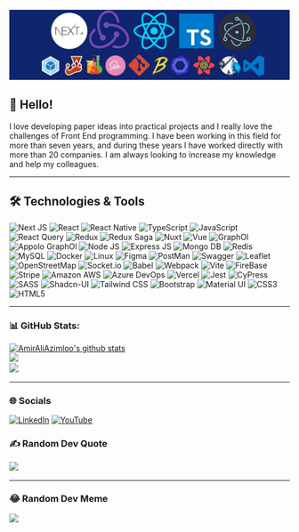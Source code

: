 [![Header](https://github.com/AmirAliAzimloo/AmirAliAzimloo/blob/main/banner.png?raw=true "Header")](https://github.com/AmirAliAzimloo)

## 👋 Hello!

I love developing paper ideas into practical projects and I really love the challenges of Front End programming. I have been
working in this field for more than seven years, and during these years I have worked directly with more than 20 companies.
I am always looking to increase my knowledge and help my colleagues.

<hr/>

## 🛠️ Technologies & Tools

![Next JS](https://img.shields.io/badge/Next-black?style=for-the-badge&logo=next.js&logoColor=white)
![React](https://img.shields.io/badge/react-%2320232a.svg?style=for-the-badge&logo=react&logoColor=%2361DAFB)
![React Native](https://img.shields.io/badge/React_Native-20232A?style=for-the-badge&logo=react&logoColor=61DAFB)
![TypeScript](https://img.shields.io/badge/typescript-%23007ACC.svg?style=for-the-badge&logo=typescript&logoColor=white)
![JavaScript](https://img.shields.io/badge/javascript-%23323330.svg?style=for-the-badge&logo=javascript&logoColor=%23F7DF1E)
![React Query](https://img.shields.io/badge/React_Query-FF4154?style=for-the-badge&logo=ReactQuery&logoColor=white)
![Redux](https://img.shields.io/badge/Redux-593D88?style=for-the-badge&logo=redux&logoColor=white)
![Redux Saga](https://img.shields.io/badge/Redux%20saga-86D46B?style=for-the-badge&logo=redux%20saga&logoColor=999999)
![Nuxt](https://img.shields.io/badge/nuxt%20js-00C58E?style=for-the-badge&logo=nuxtdotjs&logoColor=white)
![Vue](https://img.shields.io/badge/Vue%20js-35495E?style=for-the-badge&logo=vuedotjs&logoColor=4FC08D)
![GraphOl](https://img.shields.io/badge/GraphQl-E10098?style=for-the-badge&logo=graphql&logoColor=white)
![Appolo GraphOl](https://img.shields.io/badge/Apollo%20GraphQL-311C87?&style=for-the-badge&logo=Apollo%20GraphQL&logoColor=white)
![Node JS](https://img.shields.io/badge/Node%20js-339933?style=for-the-badge&logo=nodedotjs&logoColor=white)
![Express JS](https://img.shields.io/badge/Express%20js-000000?style=for-the-badge&logo=express&logoColor=white)
![Mongo DB](https://img.shields.io/badge/MongoDB-4EA94B?style=for-the-badge&logo=mongodb&logoColor=white)
![Redis](https://img.shields.io/badge/redis-%23DD0031.svg?&style=for-the-badge&logo=redis&logoColor=white)
![MySQL](https://img.shields.io/badge/MySQL-005C84?style=for-the-badge&logo=mysql&logoColor=white)
![Docker](https://img.shields.io/badge/Docker-2CA5E0?style=for-the-badge&logo=docker&logoColor=white)
![Linux](https://img.shields.io/badge/Linux-FCC624?style=for-the-badge&logo=linux&logoColor=black)
![Figma](https://img.shields.io/badge/Figma-F24E1E?style=for-the-badge&logo=figma&logoColor=white)
![PostMan](https://img.shields.io/badge/Postman-FF6C37?style=for-the-badge&logo=Postman&logoColor=white)
![Swagger](https://img.shields.io/badge/Swagger-85EA2D?style=for-the-badge&logo=Swagger&logoColor=white)
![Leaflet](https://img.shields.io/badge/Leaflet-199900?style=for-the-badge&logo=Leaflet&logoColor=white)
![OpenStreetMap](https://img.shields.io/badge/OpenStreetMap-7EBC6F?style=for-the-badge&logo=OpenStreetMap&logoColor=white)
![Socket.io](https://img.shields.io/badge/Socket.io-010101?&style=for-the-badge&logo=Socket.io&logoColor=white)
![Babel](https://img.shields.io/badge/Babel-F9DC3E?style=for-the-badge&logo=babel&logoColor=white)
![Webpack](https://img.shields.io/badge/Webpack-8DD6F9?style=for-the-badge&logo=Webpack&logoColor=white)
![Vite](https://img.shields.io/badge/Vite-B73BFE?style=for-the-badge&logo=vite&logoColor=FFD62E)
![FireBase](https://img.shields.io/badge/firebase-ffca28?style=for-the-badge&logo=firebase&logoColor=black)
![Stripe](https://img.shields.io/badge/Stripe-626CD9?style=for-the-badge&logo=Stripe&logoColor=white)
![Amazon AWS](https://img.shields.io/badge/Amazon_AWS-FF9900?style=for-the-badge&logo=amazonaws&logoColor=white)
![Azure DevOps](https://img.shields.io/badge/Azure_DevOps-0078D7?style=for-the-badge&logo=azure-devops&logoColor=white)
![Vercel](https://img.shields.io/badge/Vercel-000000?style=for-the-badge&logo=vercel&logoColor=white)
![Jest](https://img.shields.io/badge/Jest-C21325?style=for-the-badge&logo=jest&logoColor=white)
![CyPress](https://img.shields.io/badge/Cypress-17202C?style=for-the-badge&logo=cypress&logoColor=white)
![SASS](https://img.shields.io/badge/Sass-CC6699?style=for-the-badge&logo=sass&logoColor=white)
![Shadcn-UI](https://img.shields.io/badge/shadcn%2Fui-000000?style=for-the-badge&logo=shadcnui&logoColor=white)
![Tailwind CSS](https://img.shields.io/badge/Tailwind_CSS-38B2AC?style=for-the-badge&logo=tailwind-css&logoColor=white)
![Bootstrap](https://img.shields.io/badge/Bootstrap-563D7C?style=for-the-badge&logo=bootstrap&logoColor=white)
![Material UI](https://img.shields.io/badge/Material%20UI-007FFF?style=for-the-badge&logo=mui&logoColor=white)
![CSS3](https://img.shields.io/badge/CSS3-1572B6?style=for-the-badge&logo=css3&logoColor=white)
![HTML5](https://img.shields.io/badge/HTML5-E34F26?style=for-the-badge&logo=html5&logoColor=white)

<hr/>
 
### 📊 GitHub Stats:

[![AmirAliAzimloo's github stats](https://github-readme-stats.vercel.app/api?username=AmirAliAzimloo&theme=dark&count_private=true)](https://github.com/anuraghazra/github-readme-stats)<br/>
![](https://github-readme-streak-stats.herokuapp.com/?user=AmirAliAzimloo&theme=dark&hide_border=false)<br/>
![](https://github-readme-stats.vercel.app/api/top-langs/?username=AmirAliAzimloo&theme=dark&hide_border=false&include_all_commits=true&count_private=true&layout=compact)

<hr />

### 🌐 Socials

[![LinkedIn](https://img.shields.io/badge/LinkedIn-%230077B5.svg?logo=linkedin&logoColor=white)](https://linkedin.com/in/amir-ali-azimloo)
[![YouTube](https://img.shields.io/badge/gmail-%23FF0000.svg?logo=gmail&logoColor=white)](mailto:AmirAli01Azimloo@gmail.com) 
 

### ✍️ Random Dev Quote

![](https://quotes-github-readme.vercel.app/api?type=horizontal&theme=gruvbox)

<hr />

### 😂 Random Dev Meme

<img  src='https://randommeme-five.vercel.app/' style="height: 400px;"/>
